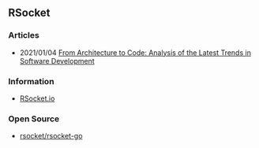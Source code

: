 ## RSocket


### Articles
- 2021/01/04 [From Architecture to Code: Analysis of the Latest Trends in Software Development](https://www.alibabacloud.com/blog/from-architecture-to-code-analysis-of-the-latest-trends-in-software-development_597097)


### Information
- [RSocket.io](https://rsocket.io/)



### Open Source
- [rsocket/rsocket-go](https://github.com/rsocket/rsocket-go)



